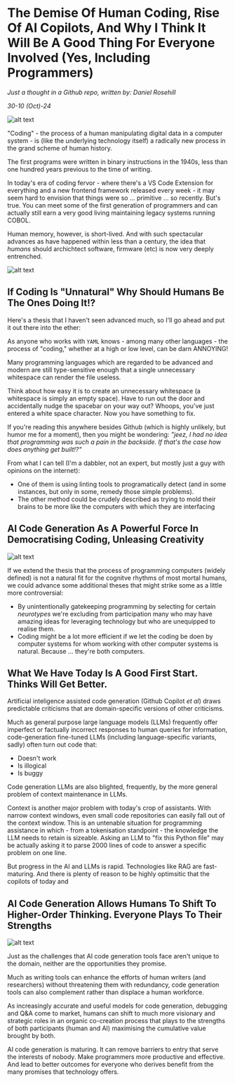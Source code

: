 # The Demise Of Human Coding, Rise Of AI Copilots, And Why I Think It Will Be A Good Thing For Everyone Involved (Yes, Including Programmers)

*Just a thought in a Github repo, written by: Daniel Rosehill*

*30-10 (Oct)-24*

![alt text](../images/codingsloth.webp)


"Coding" - the process of a human manipulating digital data in a computer system - is (like the underlying technology itself) a radically new process in the grand scheme of human history. 

The first programs were written in binary instructions in the 1940s, less than one hundred years previous to the time of writing. 

In today's era of coding fervor - where there's a VS Code Extension for everything and a new frontend framework released every week - it may seem hard to envision that things were so ... primitive ...  so recently. But's true. You can meet some of the first generation of programmers and can actually still earn a very good living maintaining legacy systems running COBOL.

Human memory, however, is short-lived. And with such spectacular advances as have happened within less than a century, the idea that *humans* should archichtect software, firmware (etc) is now very deeply entrenched. 

![alt text](../images/angrymonkey.webp)

## If Coding Is "Unnatural" Why Should Humans Be The Ones Doing It!?

Here's a thesis that I haven't seen advanced much, so I'll go ahead and put it out there into the ether:

As anyone who works with `YAML` knows - among many other languages - the process of "coding," whether at a high or low level, can be darn ANNOYING!

Many programming languages which are regarded to be advanced and modern are still type-sensitive enough that a single unnecessary whitespace can render the file useless. 

Think about how easy it is to create an unnecessary whitespace (a whitespace is simply an empty space). Have to run out the door and accidentally nudge the spacebar on your way out? Whoops, you've just entered a white space character. Now you have something to fix. 

If you're reading this anywhere besides Github (which is highly unlikely, but humor me for a moment), then you might be wondering: *"jeez, I had no idea that programming was such a pain in the backside. If that's the case how does anything get built!?"*

From what I can tell (I'm a dabbler, not an expert, but mostly just a guy with opinions on the internet):

- One of them is using linting tools to programatically detect (and in some instances, but only in some, remedy those simple problems). 
- The other method could be crudely described as trying to mold their brains to be more like the computers with which they are interfacing

##  AI Code Generation As A Powerful Force In Democratising Coding, Unleasing Creativity

 ![alt text](../images/cafesloth.png)

 If we extend the thesis that the process of programming computers (widely defined) is not a natural fit for the cognitve rhythms of most mortal humans, we could advance some additional theses that might strike some as a little more controversial:

 - By unintentionally gatekeeping programming by selecting for certain *neurotypes* we're excluding from participation many who may have amazing ideas for leveraging technology but who are unequipped to realise them.
 - Coding might be a  lot more efficient if we let the coding be doen by computer systems for whom working with other computer systems is natural. Because ... they're both computers. 

## What We Have Today Is A Good First Start. Thinks Will Get Better.

Artificial inteligence assisted code generation (Github Copilot *et al*) draws predictable criticisms that are domain-specific versions of other criticisms.

Much as general purpose large language models (LLMs) frequently offer imperfect or factually incorrect responses to human queries for information, code-generation fine-tuned LLMs (including language-specific variants, sadly) often turn out code that:

- Doesn't work
- Is illogical
- Is buggy

Code generation LLMs are also blighted, frequently, by the more general problem of context maintenance in LLMs. 

Context is another major problem with today's crop of assistants. With narrow context windows, even small code repositories can easily fall out of the context window. This is an untenable situation for programming assistance in which - from a tokenisation standpoint - the knowledge the LLM needs to retain is sizeable. Asking an LLM to "fix this Python file" may be actually asking it to parse 2000 lines of code to answer a specific problem on one line. 

But progress in the AI and LLMs is rapid. Technologies like RAG are fast-maturing. And there is plenty of reason to be highly optimsitic that the copilots of today and 

## AI Code Generation Allows Humans To Shift To Higher-Order Thinking. Everyone Plays To Their Strengths

![alt text](../images/sloth-teaches-android-to-code.webp)

Just as the challenges that AI code generation tools face aren't unique to the domain, neither are the opportunities they promise. 

Much as writing tools can enhance the efforts of human writers (and researchers) without threatening them with redundancy, code generation tools can also complement rather than displace a human workforce.

As increasingly accurate and useful models for code generation, debugging and Q&A come to market, humans can shift to much more visionary and strategic roles in an organic co-creation process that plays to the strengths of both participants (human and AI) maximising the cumulative value brought by both. 

AI code generation is maturing. It can remove barriers to entry that serve the interests of nobody. Make programmers more productive and effective. And lead to better outcomes for everyone who derives benefit from the many promises that technology offers. 